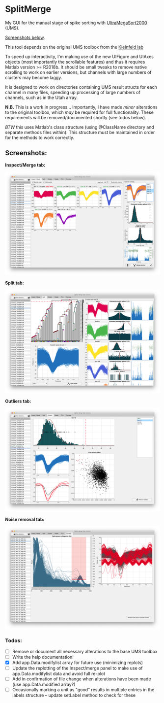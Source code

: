 # SplitMerge
My GUI for the manual stage of spike sorting with [UltraMegaSort2000](https://github.com/danamics/UMS2K) (UMS).

[Screenshots below](#screenshots).

This tool depends on the original UMS toolbox from the [Kleinfeld lab](https://neurophysics.ucsd.edu/software.php)

To speed up interactivity, I'm making use of the new UIFigure and UIAxes objects (most importantly the scrollable features) and thus it requires Matlab version >= R2018b. It should be small tweaks to remove native scrolling to work on earlier versions, but channels with large numbers of clusters may become laggy.

It is designed to work on directories containing UMS result structs for each channel in many files, speeding up processing of large numbers of channels, such as in the Utah array.

__N.B.__ This is a work in progress...  Importantly, I have made _minor_ alterations to the original toolbox, which _may_ be required for full functionality. These requirements will be removed/documented shortly (see todos below).

_BTW_ this uses Matlab's class structure (using @ClassName directory and separate methods files within). This structure must be maintained in order for the methods to work correctly.

## Screenshots:

__Inspect/Merge tab:__

![Screenshot of SplitMerge in Inspect/Merge mode](Screenshots/Inspect.png?raw=true "Inspect/Merge tab")

__Split tab:__

![Screenshot of SplitMerge in Split mode](Screenshots/Split.png?raw=true "Split tab")

__Outliers tab:__

![Screenshot of SplitMerge in Outlier mode](Screenshots/Outliers.png?raw=true "Outliers tab")

__Noise removal tab:__

![Screenshot of SplitMerge in Noise Removal mode](Screenshots/Noise.png?raw=true "Noise removal tab")

### Todos:
- [ ] Remove or document all necessary alterations to the base UMS toolbox
- [ ] Write the help documentation!
- [x] Add app.Data.modifylist array for future use (minimizing replots)
- [ ] Update the replotting of the Inspect/merge panel to make use of app.Data.modifylist data and avoid full re-plot
- [ ] Add in confirmation of file change when alterations have been made (use app.Data.modified array?)
- [ ] Occasionally marking a unit as "good" results in multiple entries in the labels structure – update setLabel method to check for these
